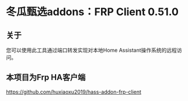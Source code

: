 # 冬瓜甄选addons：FRP Client 0.51.0

## 关于

您可以使用此工具通过端口转发实现对本地Home Assistant操作系统的远程访问。

## 本项目为Frp HA客户端

https://github.com/huxiaoxu2019/hass-addon-frp-client
